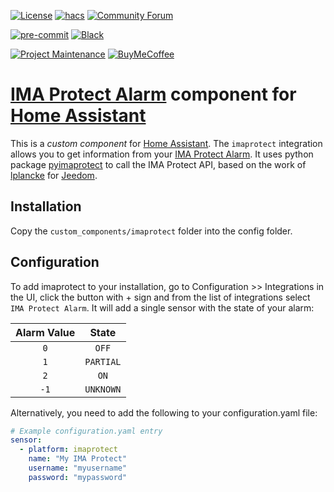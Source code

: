 [![License][license-shield]](LICENSE)
[![hacs][hacsbadge]][hacs]
[![Community Forum][forum-shield]][forum]

[![pre-commit][pre-commit-shield]][pre-commit]
[![Black][black-shield]][black]

[![Project Maintenance][maintenance-shield]][user_profile]
[![BuyMeCoffee][buymecoffeebadge]][buymecoffee]

# [IMA Protect Alarm](https://www.imaprotect.com/) component for [Home Assistant](https://www.home-assistant.io/)

This is a _custom component_ for [Home Assistant](https://www.home-assistant.io/).
The `imaprotect` integration allows you to get information from your [IMA Protect Alarm](https://www.imaprotect.com/).
It uses python package [pyimaprotect](https://github.com/pcourbin/pyimaprotect) to call the IMA Protect API, based on the work of [lplancke](https://github.com/lplancke/jeedom_alarme_IMA) for [Jeedom](https://www.jeedom.com).

## Installation

Copy the `custom_components/imaprotect` folder into the config folder.

## Configuration

To add imaprotect to your installation, go to Configuration >> Integrations in the UI, click the button with + sign and from the list of integrations select `IMA Protect Alarm`.
It will add a single sensor with the state of your alarm:

| Alarm Value |   State   |
| :---------: | :-------: |
|     `0`     |   `OFF`   |
|     `1`     | `PARTIAL` |
|     `2`     |   `ON`    |
|    `-1`     | `UNKNOWN` |

Alternatively, you need to add the following to your configuration.yaml file:

```yaml
# Example configuration.yaml entry
sensor:
  - platform: imaprotect
    name: "My IMA Protect"
    username: "myusername"
    password: "mypassword"
```

[license-shield]: https://img.shields.io/github/license/pcourbin/imaprotect.svg?style=for-the-badge
[hacs]: https://hacs.xyz
[hacsbadge]: https://img.shields.io/badge/HACS-Custom-orange.svg?style=for-the-badge
[forum-shield]: https://img.shields.io/badge/community-forum-brightgreen.svg?style=for-the-badge
[forum]: https://community.home-assistant.io/
[pre-commit]: https://github.com/pre-commit/pre-commit
[pre-commit-shield]: https://img.shields.io/badge/pre--commit-enabled-brightgreen?style=for-the-badge
[black]: https://github.com/psf/black
[black-shield]: https://img.shields.io/badge/code%20style-black-000000.svg?style=for-the-badge
[maintenance-shield]: https://img.shields.io/badge/maintainer-%40pcourbin-blue.svg?style=for-the-badge
[buymecoffee]: https://www.buymeacoffee.com/pcourbin
[buymecoffeebadge]: https://img.shields.io/badge/buy%20me%20a%20coffee-donate-yellow.svg?style=for-the-badge
[user_profile]: https://github.com/pcourbin
